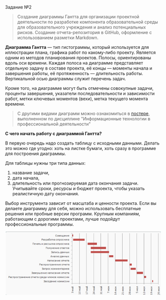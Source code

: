 Задание №2
> Создание диаграммы Гантта для организации проектной деятельности по разработке компонента образовательной среды для образовательного учреждения и анализ потенциальных рисков. Создание отчета-репозитория в GitHub, оформление с использованием разметки Markdown.


**Диаграмма Гантта** — тип гистограммы, который используется для иллюстрации плана, графика работ по какому-либо проекту. Является одним из методов планирования проектов. 
Полосы, ориентированы вдоль оси времени. Каждая полоса на диаграмме представляет отдельную задачу в составе проекта, её концы — моменты начала и завершения работы, её протяженность — длительность работы.
Вертикальной осью диаграммы служит перечень задач.

Кроме того, на диаграмме могут быть отмечены совокупные задачи, проценты завершения, указатели последовательности и зависимости работ, метки ключевых моментов (вехи), метка текущего момента времени.

> С другими видами диаграмм можно ознакомиться в [постере](https://drive.google.com/file/d/0BzNUK4oRoczvN3oxbDl2MW85VWs/view), выполненном по дисциплине "Информационные технологии в профессиональной деятельности"


**С чего начать работу с диаграммой Гантта?**

В первую очередь надо создать таблицу с исходными данными. Делать это можно где угодно: хоть на листке бумаги, хоть сразу в программе для построения диаграммы.

Для таблицы нужны три типа данных:
1. название задачи,
2. дата начала,
3. длительность или прогнозируемая дата окончания задачи.
Учитывайте сроки, ресурсы и бюджет проекта, чтобы указать реалистичную дату окончания.

Выбор инструмента зависит от масштаба и ценности проекта. Если вы делаете диаграмму для себя, можно использовать бесплатные решения или пробные версии программ. Крупным компаниям, работающим с дорогими проектами, лучше подойдут профессиональные программы.

![Пример заполнения](https://raw.githubusercontent.com/Shaldenkova/portfolio/master/2019-02-02_17-11-27.png)

